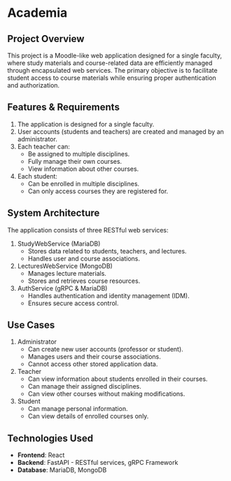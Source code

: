 # Academia

## Project Overview
This project is a Moodle-like web application designed for a single faculty, where study materials and course-related data are efficiently managed through encapsulated web services. The primary objective is to facilitate student access to course materials while ensuring proper authentication and authorization.

## Features & Requirements
1. The application is designed for a single faculty.
2. User accounts (students and teachers) are created and managed by an administrator.
3. Each teacher can:
	- Be assigned to multiple disciplines.
	- Fully manage their own courses.
	- View information about other courses.
4. Each student:
	- Can be enrolled in multiple disciplines.
	- Can only access courses they are registered for.

## System Architecture
The application consists of three RESTful web services:
1. StudyWebService (MariaDB)
	- Stores data related to students, teachers, and lectures.
	- Handles user and course associations.
2. LecturesWebService (MongoDB)
	- Manages lecture materials.
	- Stores and retrieves course resources.
3. AuthService (gRPC & MariaDB)
	- Handles authentication and identity management (IDM).
	- Ensures secure access control.

## Use Cases
1. Administrator
	- Can create new user accounts (professor or student).
	- Manages users and their course associations.
	- Cannot access other stored application data.
2. Teacher
	- Can view information about students enrolled in their courses.
	- Can manage their assigned disciplines.
	- Can view other courses without making modifications.
3. Student
	- Can manage personal information.
	- Can view details of enrolled courses only.

## Technologies Used
- **Frontend**: React
- **Backend**: FastAPI - RESTful services, gRPC Framework
- **Database**: MariaDB, MongoDB
